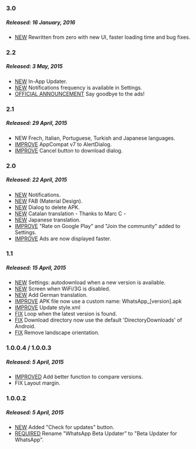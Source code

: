 ### 3.0
##### Released: 16 January, 2016
* [NEW](https://github.com/javiersantos/WhatsAppBetaUpdater/commit/8d7c302d453ac87a2b582030579285eeaf349f73) Rewritten from zero with new UI, faster loading time and bug fixes.

### 2.2
##### Released: 3 May, 2015
* [NEW](https://github.com/javiersantos/WhatsAppBetaUpdater.Android/commit/7023ae0dc22ffd00920e00b0fffc079734ce8fa7) In-App Updater.
* [NEW](https://github.com/javiersantos/WhatsAppBetaUpdater.Android/commit/7023ae0dc22ffd00920e00b0fffc079734ce8fa7) Notifications frequency is available in Settings.
* [OFFICIAL ANNOUNCEMENT](https://plus.google.com/+JavierSantos/posts/S1bNZARRPi7) Say goodbye to the ads!

### 2.1
##### Released: 29 April, 2015
* NEW Frech, Italian, Portuguese, Turkish and Japanese languages.
* [IMPROVE](https://github.com/javiersantos/WhatsAppBetaUpdater.Android/commit/dba8c1277e4f19e46d6216dabdd033904dfa6798) AppCompat v7 to AlertDialog.
* [IMPROVE](https://github.com/javiersantos/WhatsAppBetaUpdater.Android/commit/1956ebedf2014e70e3b63dc313ffcf603516bdec) Cancel button to download dialog.

### 2.0
##### Released: 22 April, 2015
* [NEW](https://github.com/javiersantos/WhatsAppBetaUpdater.Android/commit/546c80e9ee2654db9024767d7a8db4544f1642c7) Notifications.
* [NEW](https://github.com/javiersantos/WhatsAppBetaUpdater.Android/commit/b38af7caf795b8de30783e6b27f67be8de7485c1) FAB (Material Design).
* [NEW](https://github.com/javiersantos/WhatsAppBetaUpdater.Android/commit/32d6a57011e03f4518fb2a1c149e2ddeacdf8d1b) Dialog to delete APK.
* [NEW](https://github.com/javiersantos/WhatsAppBetaUpdater.Android/commit/6b07f1cac2751965ca24ff0322dd9bbe39380f3d) Catalan translation - Thanks to Marc C -
* [NEW](https://github.com/javiersantos/WhatsAppBetaUpdater.Android/commit/d9e40f0441ad2a989ead6d5c76425b91b7b50c7c) Japanese translation.
* [IMPROVE](https://github.com/javiersantos/WhatsAppBetaUpdater.Android/commit/9ec7eea5a52546e0d464c4881f1d9a73a82ab611) "Rate on Google Play" and "Join the community" added to Settings.
* [IMPROVE](https://github.com/javiersantos/WhatsAppBetaUpdater.Android/commit/674b90deab08bc891279d8324a1cfb178e271ee8) Ads are now displayed faster.

### 1.1
##### Released: 15 April, 2015
* [NEW](https://github.com/javiersantos/WhatsAppBetaUpdater.Android/commit/847ad397ec3df6dd3998c8ac81c1e6f82ce26a5c) Settings: autodownload when a new version is available.
* [NEW](https://github.com/javiersantos/WhatsAppBetaUpdater.Android/commit/36bac4a3e4fa4f06475efef312d80d68ffffdf0e) Screen when WiFi/3G is disabled.
* [NEW](https://github.com/javiersantos/WhatsAppBetaUpdater.Android/commit/57991a01564635fe9e55f83ee113655a68584f4c) Add German translation.
* [IMPROVE](https://github.com/javiersantos/WhatsAppBetaUpdater.Android/commit/1d5f47f15c351fb980f0b430e70e3d466da21827) APK file now use a custom name: WhatsApp_[version].apk
* [IMPROVE](https://github.com/javiersantos/WhatsAppBetaUpdater.Android/commit/c9d6d56223c7619d631859007ec1912296f8edc3) Update style.xml
* [FIX](https://github.com/javiersantos/WhatsAppBetaUpdater.Android/commit/7093f19393e21741534946652bbb63b6ee455db7) Loop when the latest version is found.
* [FIX](https://github.com/javiersantos/WhatsAppBetaUpdater.Android/commit/1d5f47f15c351fb980f0b430e70e3d466da21827) Download directory now use the default 'DirectoryDownloads' of Android.
* [FIX](https://github.com/javiersantos/WhatsAppBetaUpdater.Android/commit/847ad397ec3df6dd3998c8ac81c1e6f82ce26a5c) Remove landscape orientation.

### 1.0.0.4 / 1.0.0.3
##### Released: 5 April, 2015
* [IMPROVED](https://github.com/javiersantos/WhatsAppBetaUpdater.Android/commit/de875c2325b9e6761ab0be01f1b72d73dc86b999) Add better function to compare versions.
* FIX Layout margin.

### 1.0.0.2
##### Released: 5 April, 2015
* [NEW](https://github.com/javiersantos/WhatsAppBetaUpdater.Android/commit/bd7139c7665a6e6e2aa6b8a12efc61dc51c692d3) Added "Check for updates" button.
* [REQUIRED](https://github.com/javiersantos/WhatsAppBetaUpdater.Android/commit/c361d33c15d7425ce79d5cd84cf1c3b63f63da24) Rename "WhatsApp Beta Updater" to "Beta Updater for WhatsApp".
